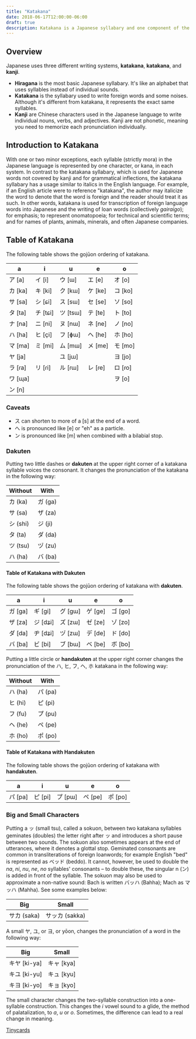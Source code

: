 ```yaml
---
title: "Katakana"
date: 2018-06-17T12:00:00-06:00
draft: true
description: Katakana is a Japanese syllabary and one component of the Japanese writing system, along with katakana and kanji.
---
```


## Overview
Japanese uses three different writing systems, **katakana**, **katakana**, and **kanji**.

* **Hiragana** is the most basic Japanese syllabary. It's like an alphabet that uses syllables instead of individual sounds.
* **Katakana** is the syllabary used to write foreign words and some noises. Although it's different from katakana, it represents the exact same 
syllables.
* **Kanji** are Chinese characters used in the Japanese language to write individual nouns, verbs, and adjectives. Kanji are not phonetic, meaning you need to memorize each pronunciation individually.

## Introduction to Katakana
With one or two minor exceptions, each syllable (strictly mora) in the Japanese language is represented by one character, or kana, in each system. In contrast to the katakana syllabary, which is used for Japanese words not covered by kanji and for grammatical inflections, the katakana syllabary has a usage similar to italics in the English language. For example, if an English article were to reference "katakana", the author may italicize the word to denote that the word is foreign and the reader should treat it as such. In other words, katakana is used for transcription of foreign language words into Japanese and the writing of loan words (collectively *gairaigo*); for emphasis; to represent onomatopoeia; for technical and scientific terms; and for names of plants, animals, minerals, and often Japanese companies.

## Table of Katakana

The following table shows the gojūon ordering of katakana.

a      | i        | u        | e      | o
-------|----------|----------|--------|--------
ア  [a] | イ [i]   | ウ [ɯ]   | エ [e]  | オ [o]
カ [ka] | キ [ki]  | ク [kɯ]  | ケ [ke] | コ [ko]
サ [sa] | シ [ɕi]  | ス [sɯ]  | セ [se] | ソ [so]
タ [ta] | チ [tɕi] | ツ [tsɯ] | テ [te] | ト [to]
ナ [na] | ニ [ni]  | ヌ [nɯ]  | ネ [ne] | ノ [no]
ハ [ha] | ヒ [çi]  | フ [ɸɯ]  | ヘ [he] | ホ [ho]
マ [ma] | ミ [mi]  | ム [mɯ]  | メ [me] | モ [mo]
ヤ [ja] | 　       | ユ [jɯ]  | 　      | ヨ [jo]
ラ [ɾa] | リ [ɾi]  | ル [ɾɯ]  | レ [ɾe] | ロ [ɾo]
ワ [ɰa] |  　      | 　       |  　     | ヲ [o]
ン [n]  | 　       | 　       | 　      |

### Caveats

* ス	 can shorten to more of a [s] at the end of a word.
* へ is pronounced like [e] or "eh" as a particle.
* ン is pronounced like [m] when combined with a bilabial stop.

### Dakuten
Putting two little dashes or **dakuten** at the upper right corner of a katakana syllable voices the consonant. It changes the pronunciation of the katakana in the following way:

Without | With
--------|-------
カ (ka)  | ガ (ga)
サ (sa)  | ザ (za)
シ (shi) | ジ (ji)
タ (ta)  | ダ (da)
ツ (tsu) | ヅ (zu)
ハ (ha)  | バ (ba)

#### Table of Katakana with Dakuten

The following table shows the gojūon ordering of katakana with **dakuten**.

a      | i        | u        | e      | o
-------|----------|----------|--------|--------
ガ [ga] | ギ [gi]  | グ [gɯ]  | ゲ [ge] | ゴ [go]
ザ [za] | ジ [dʑi] | ズ [zɯ]  | ゼ [ze] | ゾ [zo]
ダ [da] | ヂ [dʑi] | ヅ [zɯ]  | デ [de] | ド [do]
バ [ba] | ビ [bi]  | ブ [bɯ]  | ベ [be] | ボ [bo]

Putting a little circle or **handakuten** at the upper right corner changes the pronunciation of the ハ, ヒ, フ, ヘ, ホ katakana in the following way:

Without | With
--------|-------
ハ (ha)  | パ (pa)
ヒ (hi)  | ピ (pi)
フ (fu)  | プ (pu)
ヘ (he)  | ペ (pe)
ホ (ho)  | ポ (po)

#### Table of Katakana with Handakuten

The following table shows the gojūon ordering of katakana with **handakuten**.

a      | i        | u        | e      | o
-------|----------|----------|--------|--------
パ [pa] | ピ [pi]  | プ [pɯ]  | ペ [pe] | ポ [po]

### Big and Small Characters
Putting a ッ (small tsu), called a sokuon, between two katakana syllables geminates (doubles) the letter right after ッ and introduces a short pause between two sounds. The sokuon also sometimes appears at the end of utterances, where it denotes a glottal stop. Geminated consonants are common in transliterations of foreign loanwords; for example English "bed" is represented as ベッド (beddo). It cannot, however, be used to double the *na*, *ni*, *nu*, *ne*, *no* syllables' consonants – to double these, the singular n (ン) is added in front of the syllable. The sokuon may also be used to approximate a non-native sound: Bach is written バッハ (Bahha); Mach as マッハ (Mahha). See some examples below:

Big             | Small
----------------|--------------
サカ (saka)      | サッカ (sakka)

A small ヤ, ユ, or ヨ, or yōon, changes the pronunciation of a word in the following way:

Big         | Small
------------|---------
キヤ [ki-ya] | キャ [kya]
キユ [ki-yu] | キュ [kyu]
キヨ [ki-yo] | キョ [kyo]

The small character changes the two-syllable construction into a one-syllable construction. This changes the *i* vowel sound to a glide, the method of palatalization, to *a*, *u* or *o*. Sometimes, the difference can lead to a real change in meaning.

[Tinycards](https://tiny.cards/decks/8h7VBP7h/katakana)